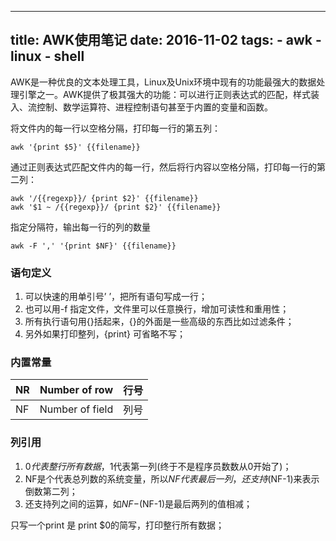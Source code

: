 ----
title: AWK使用笔记
date: 2016-11-02
tags: 
    - awk
    - linux
    - shell
----

AWK是一种优良的文本处理工具，Linux及Unix环境中现有的功能最强大的数据处理引擎之一。AWK提供了极其强大的功能：可以进行正则表达式的匹配，样式装入、流控制、数学运算符、进程控制语句甚至于内置的变量和函数。

<!-- more -->

将文件内的每一行以空格分隔，打印每一行的第五列：

```shell
awk '{print $5}' {{filename}}
```

通过正则表达式匹配文件内的每一行，然后将行内容以空格分隔，打印每一行的第二列：

```shell
awk '/{{regexp}}/ {print $2}' {{filename}}
awk '$1 ~ /{{regexp}}/ {print $2}' {{filename}}
```

指定分隔符，输出每一行的列的数量

```shell
awk -F ',' '{print $NF}' {{filename}}
```

### 语句定义

1. 可以快速的用单引号’ ’，把所有语句写成一行；
2. 也可以用-f 指定文件，文件里可以任意换行，增加可读性和重用性；
3. 所有执行语句用{}括起来，{}的外面是一些高级的东西比如过滤条件；
4. 另外如果打印整列，{print} 可省略不写；

### 内置常量


NR | Number of row | 行号
-- | -- | --
NF | Number of field | 列号

### 列引用

1. $0代表整行所有数据，$1代表第一列(终于不是程序员数数从0开始了)；
2. NF是个代表总列数的系统变量，所以$NF代表最后一列，还支持$(NF-1)来表示倒数第二列；
3. 还支持列之间的运算，如$NF-$(NF-1)是最后两列的值相减；

只写一个print 是 print $0的简写，打印整行所有数据；